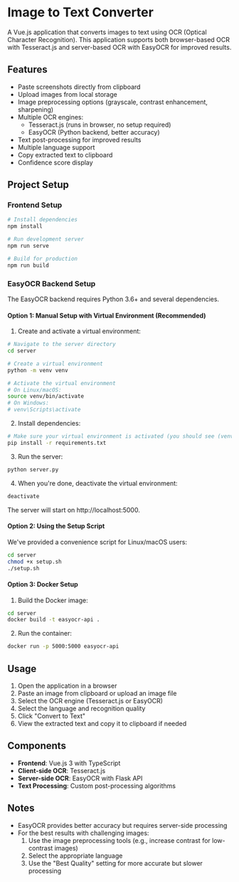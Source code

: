 # Image to Text Converter

A Vue.js application that converts images to text using OCR (Optical Character Recognition). This application supports both browser-based OCR with Tesseract.js and server-based OCR with EasyOCR for improved results.

## Features

- Paste screenshots directly from clipboard
- Upload images from local storage
- Image preprocessing options (grayscale, contrast enhancement, sharpening)
- Multiple OCR engines:
  - Tesseract.js (runs in browser, no setup required)
  - EasyOCR (Python backend, better accuracy)
- Text post-processing for improved results
- Multiple language support
- Copy extracted text to clipboard
- Confidence score display

## Project Setup

### Frontend Setup

```bash
# Install dependencies
npm install

# Run development server
npm run serve

# Build for production
npm run build
```

### EasyOCR Backend Setup

The EasyOCR backend requires Python 3.6+ and several dependencies.

#### Option 1: Manual Setup with Virtual Environment (Recommended)

1. Create and activate a virtual environment:

```bash
# Navigate to the server directory
cd server

# Create a virtual environment
python -m venv venv

# Activate the virtual environment
# On Linux/macOS:
source venv/bin/activate
# On Windows:
# venv\Scripts\activate
```

2. Install dependencies:

```bash
# Make sure your virtual environment is activated (you should see (venv) in your terminal)
pip install -r requirements.txt
```

3. Run the server:

```bash
python server.py
```

4. When you're done, deactivate the virtual environment:

```bash
deactivate
```

The server will start on http://localhost:5000.

#### Option 2: Using the Setup Script

We've provided a convenience script for Linux/macOS users:

```bash
cd server
chmod +x setup.sh
./setup.sh
```

#### Option 3: Docker Setup

1. Build the Docker image:

```bash
cd server
docker build -t easyocr-api .
```

2. Run the container:

```bash
docker run -p 5000:5000 easyocr-api
```

## Usage

1. Open the application in a browser
2. Paste an image from clipboard or upload an image file
3. Select the OCR engine (Tesseract.js or EasyOCR)
4. Select the language and recognition quality
5. Click "Convert to Text"
6. View the extracted text and copy it to clipboard if needed

## Components

- **Frontend**: Vue.js 3 with TypeScript
- **Client-side OCR**: Tesseract.js
- **Server-side OCR**: EasyOCR with Flask API
- **Text Processing**: Custom post-processing algorithms

## Notes

- EasyOCR provides better accuracy but requires server-side processing
- For the best results with challenging images:
  1. Use the image preprocessing tools (e.g., increase contrast for low-contrast images)
  2. Select the appropriate language
  3. Use the "Best Quality" setting for more accurate but slower processing
